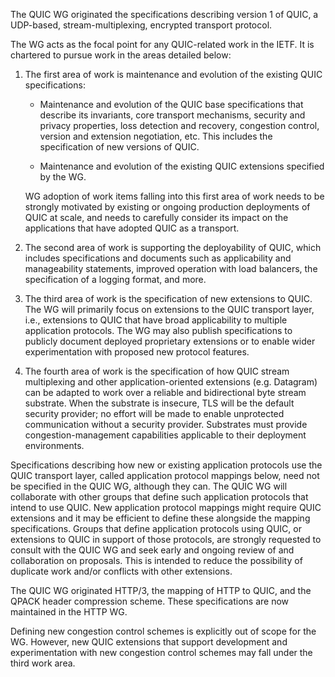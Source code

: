 The QUIC WG originated the specifications describing version 1 of
QUIC, a UDP-based, stream-multiplexing, encrypted transport protocol.

The WG acts as the focal point for any QUIC-related work in the IETF.
It is chartered to pursue work in the areas detailed below:

1. The first area of work is maintenance and evolution of the existing
   QUIC specifications:

   * Maintenance and evolution of the QUIC base specifications that
     describe its invariants, core transport mechanisms, security and
     privacy properties, loss detection and recovery, congestion control,
     version and extension negotiation, etc. This includes the
     specification of new versions of QUIC.

   * Maintenance and evolution of the existing QUIC extensions
     specified by the WG.

   WG adoption of work items falling into this first area of work
   needs to be strongly motivated by existing or ongoing production
   deployments of QUIC at scale, and needs to carefully consider its
   impact on the applications that have adopted QUIC as a transport.

2. The second area of work is supporting the deployability of QUIC,
   which includes specifications and documents such as applicability and
   manageability statements, improved operation with load balancers, the
   specification of a logging format, and more.

3. The third area of work is the specification of new extensions to
   QUIC. The WG will primarily focus on extensions to the QUIC transport
   layer, i.e., extensions to QUIC that have broad applicability to
   multiple application protocols. The WG may also publish specifications
   to publicly document deployed proprietary extensions or to enable
   wider experimentation with proposed new protocol features.

4. The fourth area of work is the specification of how QUIC stream
   multiplexing and other application-oriented extensions (e.g. Datagram)
   can be adapted to work over a reliable and bidirectional byte stream
   substrate. When the substrate is insecure, TLS will be the default
   security provider; no effort will be made to enable unprotected
   communication without a security provider. Substrates must provide congestion-management capabilities applicable to their deployment
   environments.

Specifications describing how new or existing application protocols
use the QUIC transport layer, called application protocol mappings
below, need not be specified in the QUIC WG, although they can. The
QUIC WG will collaborate with other groups that define such
application protocols that intend to use QUIC. New application
protocol mappings might require QUIC extensions and it may be
efficient to define these alongside the mapping specifications. Groups
that define application protocols using QUIC, or extensions to QUIC in
support of those protocols, are strongly requested to consult with the
QUIC WG and seek early and ongoing review of and collaboration on
proposals. This is intended to reduce the possibility of duplicate
work and/or conflicts with other extensions.

The QUIC WG originated HTTP/3, the mapping of HTTP to QUIC, and the
QPACK header compression scheme. These specifications are now
maintained in the HTTP WG.

Defining new congestion control schemes is explicitly out of scope for
the WG. However, new QUIC extensions that support development and
experimentation with new congestion control schemes may fall under the
third work area.

